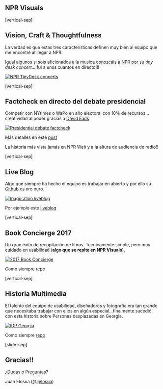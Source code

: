 ## NPR Visuals

[vertical-sep]

## Vision, Craft & Thoughtfulness

La verdad es que estas tres características definen muy bien al equipo que me encontré al llegar a NPR.

<!-- .element: class="proj_desc"-->

Igual algunos si sois aficionados a la musica conozcáis a NPR por su _tiny desk concert_....fui a unos cuantos en directo!!!

<!-- .element: class="proj_desc"-->

[![NPR TinyDesk concerts][tiny_img] <!-- .element: class="img_50" -->][tiny_url]
<!-- .element: target="_blank" -->

[tiny_url]: https://www.npr.org/series/tiny-desk-concerts/
[tiny_img]: images/tinydesk.jpg

[vertical-sep]

## Factcheck en directo del debate presidencial

Competir con NYtimes o WaPo en año electoral con 10% de recursos... creatividad al poder gracias a [David Eads][eads]<!-- .element: target="_blank" -->

<!-- .element: class="proj_desc"-->

[![Presidential debate factcheck][debate_img] <!-- .element: class="img_30" -->][debate_url]
<!-- .element: target="_blank" -->

Más detalles en este [post][post_tyler]<!-- .element: target="_blank" -->

<!-- .element: class="sm_note_med" -->

La historia más vista jamás en NPR Web y a la altura de audiencia de radio!!<!-- .element: class="sm_note" -->

[eads]: https://twitter.com/eads
[post_tyler]: https://source.opennews.org/articles/how-npr-transcribes-and-fact-checks-debates-live/
[debate_url]: https://www.npr.org/2016/09/26/495115346/fact-check-first-presidential-debate
[debate_img]: images/debate.png

[vertical-sep]

## Live Blog

Algo que siempre ha hecho el equipo es trabajar en abierto y por ello su [Github][git_url]<!-- .element: target="_blank" --> es oro puro.

<!-- .element: class="proj_desc"-->

[![Inaguration liveblog][liveblog_img] <!-- .element: class="img_30" -->][liveblog_url]
<!-- .element: target="_blank" -->

Por ejemplo este [liveblog][git_liveblog_url]<!-- .element: target="_blank"-->

<!-- .element: class="sm_note_med" -->

[git_url]: https://github.com/nprapps
[git_liveblog_url]: https://github.com/nprapps/liveblog
[liveblog_url]: https://www.nprillinois.org/politics/2017-01-20/live-coverage-inauguration-day-2017?post=senate-confirms-trumps-pick-for-defense-52
[liveblog_img]: images/liveblog_img.png

[vertical-sep]

## Book Concierge 2017

Un gran éxito de recopilación de libros. Tecnicamente simple, pero muy cuidado en usabilidad (**algo que se repite en NPR Visuals**).

<!-- .element: class="proj_desc"-->

[![2017 Book Concierge][books_img] <!-- .element: class="img_70" -->][books_url]
<!-- .element: target="_blank" -->

Como siempre [repo][git_books_url]<!-- .element: target="_blank"-->

<!-- .element: class="sm_note_med" -->

[books_url]: https://apps.npr.org/best-books-2017/
[books_img]: images/books.png
[git_books_url]: https://github.com/nprapps/books17

[vertical-sep]

## Historia Multimedia

El talento del equipo de usabilidad, diseñadores y fotografía era tan grande que necesitaba trabajar con ellos en algún especial...finalmente sucedió con esta historia sobre Personas desplazadas en Georgia.

<!-- .element: class="proj_desc"-->

[![IDP Georgia][georgia_img] <!-- .element: class="img_50" -->][georgia_url]
<!-- .element: target="_blank" -->

Como siempre [repo][git_georgia_url]<!-- .element: target="_blank"-->

<!-- .element: class="sm_note_med" -->

[georgia_url]: https://apps.npr.org/idp-georgia
[georgia_img]: images/georgia.png
[git_georgia_url]: https://github.com/nprapps/idp-georgia

[slide-sep]

## Gracias!!

¿Dudas o Preguntas?

Juan Elosua ([@jjelosua][twitter])

[twitter]: https://twitter.com/jjelosua



